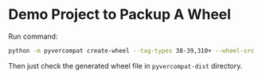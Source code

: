 Demo Project to Packup A Wheel
==============================

Run command:

```sh
python -m pyvercompat create-wheel --tag-types 38-39,310+ --wheel-src .\UppaalLTLParser\,.\README.md,.\setup.py --ignored-files .pyc
```

Then just check the generated wheel file in `pyvercompat-dist` directory.
